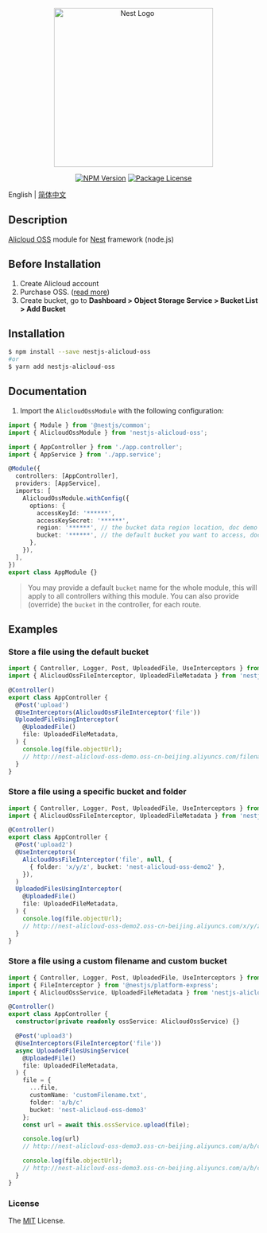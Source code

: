 <p align="center">
  <a href="http://nestjs.com/" target="blank"><img src="https://nestjs.com/img/logo_text.svg" width="320" alt="Nest Logo" /></a>
</p>

<p align="center">
    <a href="https://www.npmjs.com/package/nestjs-alicloud-oss"><img src="https://img.shields.io/npm/v/nestjs-alicloud-oss.svg" alt="NPM Version" /></a>
    <a href="https://www.npmjs.com/package/nestjs-alicloud-oss"><img src="https://img.shields.io/npm/l/nestjs-alicloud-oss.svg" alt="Package License" /></a>
</p>

English | [简体中文](README-zh_CN.md)

## Description

[Alicloud OSS](https://www.aliyun.com/product/oss) module for [Nest](https://github.com/nestjs/nest) framework (node.js)

## Before Installation

1. Create Alicloud account
2. Purchase OSS. ([read more](https://www.aliyun.com/product/oss))
3. Create bucket, go to **Dashboard > Object Storage Service > Bucket List > Add Bucket**

## Installation

```bash
$ npm install --save nestjs-alicloud-oss
#or
$ yarn add nestjs-alicloud-oss
```

## Documentation

1. Import the `AlicloudOssModule` with the following configuration:

```typescript
import { Module } from '@nestjs/common';
import { AlicloudOssModule } from 'nestjs-alicloud-oss';

import { AppController } from './app.controller';
import { AppService } from './app.service';

@Module({
  controllers: [AppController],
  providers: [AppService],
  imports: [
    AlicloudOssModule.withConfig({
      options: {
        accessKeyId: '******',
        accessKeySecret: '******',
        region: '******', // the bucket data region location, doc demo used 'oss-cn-beijing'.
        bucket: '******', // the default bucket you want to access, doc demo used 'nest-alicloud-oss-demo'.
      },
    }),
  ],
})
export class AppModule {}
```

> You may provide a default `bucket` name for the whole module, this will apply to all controllers withing this module. You can also provide (override) the `bucket` in the controller, for each route.

## Examples

### Store a file using the default bucket

```typescript
import { Controller, Logger, Post, UploadedFile, UseInterceptors } from '@nestjs/common';
import { AlicloudOssFileInterceptor, UploadedFileMetadata } from 'nestjs-alicloud-oss';

@Controller()
export class AppController {
  @Post('upload')
  @UseInterceptors(AlicloudOssFileInterceptor('file'))
  UploadedFileUsingInterceptor(
    @UploadedFile()
    file: UploadedFileMetadata,
  ) {
    console.log(file.objectUrl);
    // http://nest-alicloud-oss-demo.oss-cn-beijing.aliyuncs.com/filename
  }
}
```

### Store a file using a specific bucket and folder

```typescript
import { Controller, Logger, Post, UploadedFile, UseInterceptors } from '@nestjs/common';
import { AlicloudOssFileInterceptor, UploadedFileMetadata } from 'nestjs-alicloud-oss';

@Controller()
export class AppController {
  @Post('upload2')
  @UseInterceptors(
    AlicloudOssFileInterceptor('file', null, {
      { folder: 'x/y/z', bucket: 'nest-alicloud-oss-demo2' },
    }),
  )
  UploadedFilesUsingInterceptor(
    @UploadedFile()
    file: UploadedFileMetadata,
  ) {
    console.log(file.objectUrl);
    // http://nest-alicloud-oss-demo2.oss-cn-beijing.aliyuncs.com/x/y/z/filename
  }
}
```

### Store a file using a custom filename and custom bucket

```typescript
import { Controller, Logger, Post, UploadedFile, UseInterceptors } from '@nestjs/common';
import { FileInterceptor } from '@nestjs/platform-express';
import { AlicloudOssService, UploadedFileMetadata } from 'nestjs-alicloud-oss';

@Controller()
export class AppController {
  constructor(private readonly ossService: AlicloudOssService) {}

  @Post('upload3')
  @UseInterceptors(FileInterceptor('file'))
  async UploadedFilesUsingService(
    @UploadedFile()
    file: UploadedFileMetadata,
  ) {
    file = {
      ...file,
      customName: 'customFilename.txt',
      folder: 'a/b/c'
      bucket: 'nest-alicloud-oss-demo3'
    };
    const url = await this.ossService.upload(file);

    console.log(url)
    // http://nest-alicloud-oss-demo3.oss-cn-beijing.aliyuncs.com/a/b/c/customFilename.txt

    console.log(file.objectUrl);
    // http://nest-alicloud-oss-demo3.oss-cn-beijing.aliyuncs.com/a/b/c/customFilename.txt
  }
}
```

### License

The [MIT](LICENSE) License.
